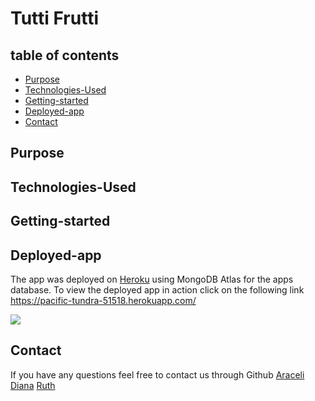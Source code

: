 # Tutti Frutti


## table of contents 
- [Purpose](#purpose)
- [Technologies-Used](#Technologies-Used)
- [Getting-started](#Getting-started)
- [Deployed-app](#deployed-app)
- [Contact](#Contact)

## Purpose 
 

## Technologies-Used


## Getting-started


## Deployed-app
The app was deployed on [Heroku](https://www.heroku.com) using MongoDB Atlas for the apps database. To view the deployed app in action click on the following link
https://pacific-tundra-51518.herokuapp.com/

![](./client/public/tutti-frutti.png)

## Contact
If you have any questions feel free to contact us through Github [Araceli](https://github.com/Araceli4690)
[Diana](https://github.com/dwmauricio13)
[Ruth](https://github.com/rootsroy)